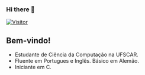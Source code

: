 ### Hi there 👋
[![Visitor](https://visitor-badge.laobi.icu/badge?page_id=beatriz2005.beatriz2005)](https://github.com/beatriz2005)

## Bem-vindo!
<ul>
  <li>Estudante de Ciência da Computação na UFSCAR.
  <li>Fluente em Portugues e Inglês. Básico em Alemão.
  <li>Iniciante em C.
</ul>

<!--
**Beatriz2005/Beatriz2005** is a ✨ _special_ ✨ repository because its `README.md` (this file) appears on your GitHub profile.

Here are some ideas to get you started:

- 🔭 I’m currently working on ...
- 🌱 I’m currently learning ...
- 👯 I’m looking to collaborate on ...
- 🤔 I’m looking for help with ...
- 💬 Ask me about ...
- 📫 How to reach me: ...
- 😄 Pronouns: ...
- ⚡ Fun fact: ...
-->
